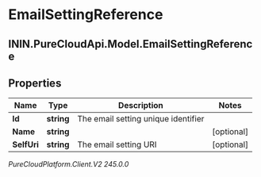 # EmailSettingReference

## ININ.PureCloudApi.Model.EmailSettingReference

## Properties

|Name | Type | Description | Notes|
|------------ | ------------- | ------------- | -------------|
| **Id** | **string** | The email setting unique identifier | |
| **Name** | **string** |  | [optional] |
| **SelfUri** | **string** | The email setting URI | [optional] |



_PureCloudPlatform.Client.V2 245.0.0_
